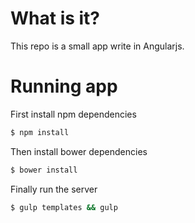 # What is it?

This repo is a small app write in Angularjs.</p>

# Running app
First install npm dependencies
```sh
$ npm install
```
Then install bower dependencies
```sh
$ bower install
```
Finally run the server
```sh
$ gulp templates && gulp
```